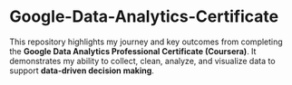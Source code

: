 # Google-Data-Analytics-Certificate
This repository highlights my journey and key outcomes from completing the **Google Data Analytics Professional Certificate (Coursera)**.   It demonstrates my ability to collect, clean, analyze, and visualize data to support **data-driven decision making**.
